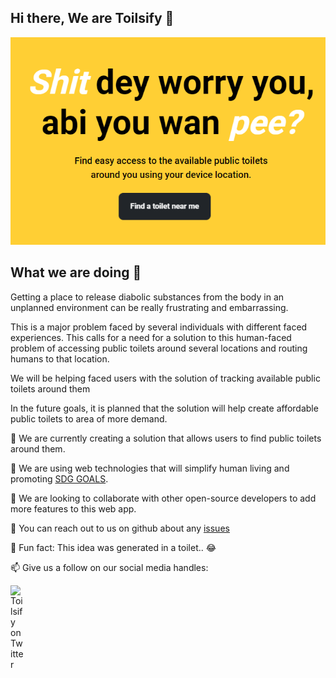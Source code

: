 ## Hi there, We are Toilsify 👋

![](https://github.com/Toilsify/Toilsify/blob/main/img/img.png)


## What we are doing 🙋‍

Getting a place to release diabolic substances from the body in an unplanned environment can be really frustrating and embarrassing.

This is a major problem faced by several individuals with different faced experiences. This calls for a need for a solution to this human-faced problem of accessing public toilets around several locations and routing humans to that location.

We will be helping faced users with the solution of tracking available public toilets around them  

In the future goals, it is planned that the solution will help create affordable public toilets to area of more demand.

🌈 We are currently creating a solution that allows users to find public toilets around them. 

🌱 We are using web technologies that will simplify human living and promoting [SDG GOALS](https://www.google.com/search?client=opera&q=sdg+goals+list&sourceid=opera&ie=UTF-8&oe=UTF-8).

👯 We are looking to collaborate with other open-source developers to add more features to this web app.

💬 You can reach out to us on github about any [issues](https://github.com/Toilsify/Toilsify/issues)

🍿 Fun fact: This idea was generated in a toilet.. 😂

📫 Give us a follow on our social media handles: 

<a href="https://twitter.com/toilsify"><img align="left" alt="Toilsify on Twitter" width="21px" src="https://raw.githubusercontent.com/anuraghazra/anuraghazra/master/assets/twitter.svg" /></a>
